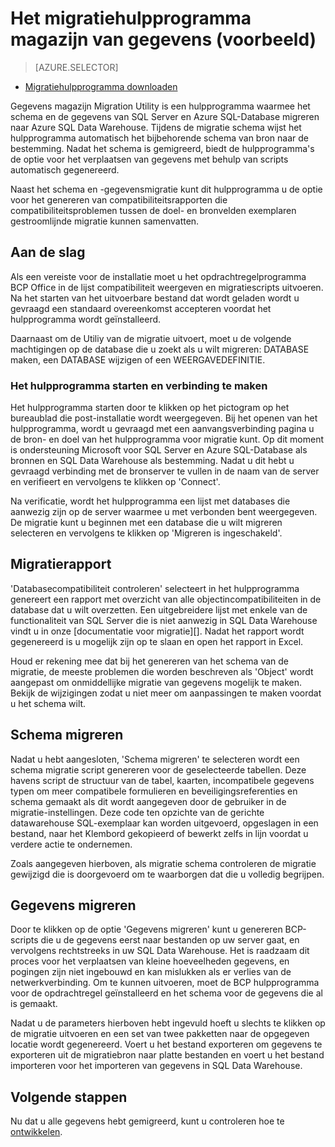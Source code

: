 <properties
   pageTitle="Migreren: Gegevens magazijn migratiehulpprogramma | Microsoft Azure"
   description="Migreren naar SQL datawarehouse."
   services="sql-data-warehouse"
   documentationCenter="NA"
   authors="lodipalm"
   manager="barbkess"
   editor=""/>

<tags
   ms.service="sql-data-warehouse"
   ms.devlang="NA"
   ms.topic="article"
   ms.tgt_pltfrm="NA"
   ms.workload="data-services"
   ms.date="08/08/2016"
   ms.author="lodipalm;barbkess;sonyama"/>


# <a name="data-warehouse-migration-utility-preview"></a>Het migratiehulpprogramma magazijn van gegevens (voorbeeld)

> [AZURE.SELECTOR]
- [Migratiehulpprogramma downloaden][]

Gegevens magazijn Migration Utility is een hulpprogramma waarmee het schema en de gegevens van SQL Server en Azure SQL-Database migreren naar Azure SQL Data Warehouse. Tijdens de migratie schema wijst het hulpprogramma automatisch het bijbehorende schema van bron naar de bestemming. Nadat het schema is gemigreerd, biedt de hulpprogramma's de optie voor het verplaatsen van gegevens met behulp van scripts automatisch gegenereerd.

Naast het schema en -gegevensmigratie kunt dit hulpprogramma u de optie voor het genereren van compatibiliteitsrapporten die compatibiliteitsproblemen tussen de doel- en bronvelden exemplaren gestroomlijnde migratie kunnen samenvatten.

## <a name="get-started"></a>Aan de slag
Als een vereiste voor de installatie moet u het opdrachtregelprogramma BCP Office in de lijst compatibiliteit weergeven en migratiescripts uitvoeren. Na het starten van het uitvoerbare bestand dat wordt geladen wordt u gevraagd een standaard overeenkomst accepteren voordat het hulpprogramma wordt geïnstalleerd.

Daarnaast om de Utiliy van de migratie uitvoert, moet u de volgende machtigingen op de database die u zoekt als u wilt migreren: DATABASE maken, een DATABASE wijzigen of een WEERGAVEDEFINITIE.

### <a name="launching-the-tool-and-connecting"></a>Het hulpprogramma starten en verbinding te maken
Het hulpprogramma starten door te klikken op het pictogram op het bureaublad die post-installatie wordt weergegeven. Bij het openen van het hulpprogramma, wordt u gevraagd met een aanvangsverbinding pagina u de bron- en doel van het hulpprogramma voor migratie kunt. Op dit moment is ondersteuning Microsoft voor SQL Server en Azure SQL-Database als bronnen en SQL Data Warehouse als bestemming. Nadat u dit hebt u gevraagd verbinding met de bronserver te vullen in de naam van de server en verifieert en vervolgens te klikken op 'Connect'.

Na verificatie, wordt het hulpprogramma een lijst met databases die aanwezig zijn op de server waarmee u met verbonden bent weergegeven. De migratie kunt u beginnen met een database die u wilt migreren selecteren en vervolgens te klikken op 'Migreren is ingeschakeld'.

## <a name="migration-report"></a>Migratierapport
'Databasecompatibiliteit controleren' selecteert in het hulpprogramma genereert een rapport met overzicht van alle objectincompatibiliteiten in de database dat u wilt overzetten. Een uitgebreidere lijst met enkele van de functionaliteit van SQL Server die is niet aanwezig in SQL Data Warehouse vindt u in onze [documentatie voor migratie][]. Nadat het rapport wordt gegenereerd is u mogelijk zijn op te slaan en open het rapport in Excel.

Houd er rekening mee dat bij het genereren van het schema van de migratie, de meeste problemen die worden beschreven als 'Object' wordt aangepast om onmiddellijke migratie van gegevens mogelijk te maken. Bekijk de wijzigingen zodat u niet meer om aanpassingen te maken voordat u het schema wilt.

## <a name="migrate-schema"></a>Schema migreren

Nadat u hebt aangesloten, 'Schema migreren' te selecteren wordt een schema migratie script genereren voor de geselecteerde tabellen. Deze havens script de structuur van de tabel, kaarten, incompatibele gegevens typen om meer compatibele formulieren en beveiligingsreferenties en schema gemaakt als dit wordt aangegeven door de gebruiker in de migratie-instellingen. Deze code ten opzichte van de gerichte datawarehouse SQL-exemplaar kan worden uitgevoerd, opgeslagen in een bestand, naar het Klembord gekopieerd of bewerkt zelfs in lijn voordat u verdere actie te ondernemen.  

Zoals aangegeven hierboven, als migratie schema controleren de migratie gewijzigd die is doorgevoerd om te waarborgen dat die u volledig begrijpen.  

## <a name="migrate-data"></a>Gegevens migreren

Door te klikken op de optie 'Gegevens migreren' kunt u genereren BCP-scripts die u de gegevens eerst naar bestanden op uw server gaat, en vervolgens rechtstreeks in uw SQL Data Warehouse. Het is raadzaam dit proces voor het verplaatsen van kleine hoeveelheden gegevens, en pogingen zijn niet ingebouwd en kan mislukken als er verlies van de netwerkverbinding. Om te kunnen uitvoeren, moet de BCP hulpprogramma voor de opdrachtregel geïnstalleerd en het schema voor de gegevens die al is gemaakt.

Nadat u de parameters hierboven hebt ingevuld hoeft u slechts te klikken op de migratie uitvoeren en een set van twee pakketten naar de opgegeven locatie wordt gegenereerd. Voert u het bestand exporteren om gegevens te exporteren uit de migratiebron naar platte bestanden en voert u het bestand importeren voor het importeren van gegevens in SQL Data Warehouse.

## <a name="next-steps"></a>Volgende stappen
Nu dat u alle gegevens hebt gemigreerd, kunt u controleren hoe te [ontwikkelen][].

<!--Image references-->

<!--Article references-->
[migratie van documentatie]: sql-data-warehouse-overview-migrate.md
[ontwikkelen]: sql-data-warehouse-overview-develop.md

<!--Other Web references--> 
[Migratiehulpprogramma downloaden]: https://migrhoststorage.blob.core.windows.net/sqldwsample/DataWarehouseMigrationUtility.zip
